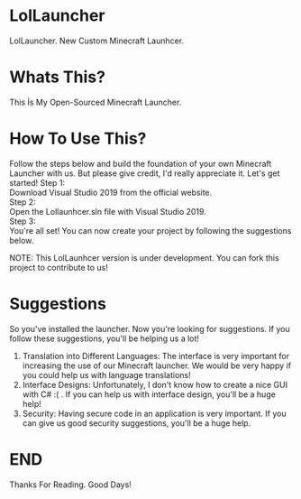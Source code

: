 # LolLauncher
LolLauncher. New Custom Minecraft Launhcer. 

# Whats This?
This İs My Open-Sourced Minecraft Launcher.

# How To Use This?
Follow the steps below and build the foundation of your own Minecraft Launcher with us. But please give credit, I'd really appreciate it. Let's get started!
Step 1:  
Download Visual Studio 2019 from the official website.  
Step 2:  
Open the Lollaunhcer.sln file with Visual Studio 2019.  
Step 3:  
You're all set! You can now create your project by following the suggestions below.


NOTE: This LolLaunhcer version is under development. You can fork this project to contribute to us!

# Suggestions

So you've installed the launcher. Now you're looking for suggestions. If you follow these suggestions, you'll be helping us a lot!
1) Translation into Different Languages: The interface is very important for increasing the use of our Minecraft launcher. We would be very happy if you could help us with language translations!
2) Interface Designs: Unfortunately, I don't know how to create a nice GUI with C# :( . If you can help us with interface design, you'll be a huge help!
3) Security: Having secure code in an application is very important. If you can give us good security suggestions, you'll be a huge help.

# END

Thanks For Reading. Good Days!

